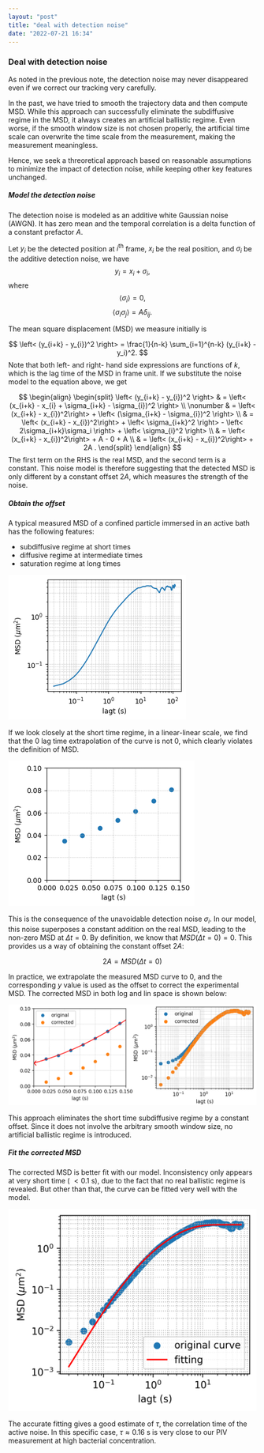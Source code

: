 ```yaml
---
layout: "post"
title: "deal with detection noise"
date: "2022-07-21 16:34"
---
```


### Deal with detection noise

As noted in the previous note, the detection noise may never disappeared even if we correct our tracking very carefully.

In the past, we have tried to smooth the trajectory data and then compute MSD. While this approach can successfully eliminate the subdiffusive regime in the MSD, it always creates an artificial ballistic regime. Even worse, if the smooth window size is not chosen properly, the artificial time scale can overwrite the time scale from the measurement, making the measurement meaningless.

Hence, we seek a threoretical approach based on reasonable assumptions to minimize the impact of detection noise, while keeping other key features unchanged.

##### Model the detection noise

The detection noise is modeled as an additive white Gaussian noise (AWGN). It has zero mean and the temporal correlation is a delta function of a constant prefactor $A$.

Let $y_i$ be the detected position at $i^{\text{th}}$ frame, $x_i$ be the real position, and $\sigma_i$ be the additive detection noise, we have
$$
y_i = x_i + \sigma_i,
$$
where
$$
\left< \sigma_i \right>  = 0,
$$
$$
\left< \sigma_i\sigma_j \right>  = A\delta_{ij}.
$$

The mean square displacement (MSD) we measure initially is

$$
\left< (y_{i+k} - y_{i})^2 \right> = \frac{1}{n-k} \sum_{i=1}^{n-k} (y_{i+k} - y_i)^2.
$$
Note that both left- and right- hand side expressions are functions of $k$, which is the lag time of the MSD in frame unit. If we substitute the noise model to the equation above, we get

$$
\begin{align}
\begin{split}
\left< (y_{i+k} - y_{i})^2 \right> & = \left< (x_{i+k} - x_{i} + \sigma_{i+k} - \sigma_{i})^2 \right> \\ \nonumber
& = \left< (x_{i+k} - x_{i})^2\right> + \left< (\sigma_{i+k} - \sigma_{i})^2 \right> \\
& = \left< (x_{i+k} - x_{i})^2\right> + \left< \sigma_{i+k}^2 \right> - \left< 2\sigma_{i+k}\sigma_i \right> + \left<  \sigma_{i}^2 \right> \\
& = \left< (x_{i+k} - x_{i})^2\right> + A - 0 + A \\
& = \left< (x_{i+k} - x_{i})^2\right> + 2A  .
\end{split}
\end{align}
$$
The first term on the RHS is the real MSD, and the second term is a constant. This noise model is therefore suggesting that the detected MSD is only different by a constant offset $2A$, which measures the strength of the noise.

##### Obtain the offset

A typical measured MSD of a confined particle immersed in an active bath has the following features:

- subdiffusive regime at short times
- diffusive regime at intermediate times
- saturation regime at long times

![experiment MSD typical](../images/2022/07/experiment-msd-typical.png)

If we look closely at the short time regime, in a linear-linear scale, we find that the 0 lag time extrapolation of the curve is not 0, which clearly violates the definition of MSD.

![zoom in short time](../images/2022/07/zoom-in-short-time.png)

This is the consequence of the unavoidable detection noise $\sigma_i$. In our model, this noise superposes a constant addition on the real MSD, leading to the non-zero MSD at $\Delta t=0$. By definition, we know that $MSD(\Delta t = 0) = 0$. This provides us a way of obtaining the constant offset $2A$:

$$
2A = MSD(\Delta t = 0)
$$

In practice, we extrapolate the measured MSD curve to 0, and the corresponding $y$ value is used as the offset to correct the experimental MSD. The corrected MSD in both log and lin space is shown below:

![corrected MSD log and lin](../images/2022/07/corrected-msd-log-and-lin.png)

This approach eliminates the short time subdiffusive regime by a constant offset. Since it does not involve the arbitrary smooth window size, no artificial ballistic regime is introduced.

##### Fit the corrected MSD

The corrected MSD is better fit with our model. Inconsistency only appears at very short time ( $< 0.1$ s), due to the fact that no real ballistic regime is revealed. But other than that, the curve can be fitted very well with the model.

![model fitting](../images/2022/07/model-fitting.png)

The accurate fitting gives a good estimate of $\tau$, the correlation time of the active noise. In this specific case, $\tau\approx 0.16$ s is very close to our PIV measurement at high bacterial concentration.
